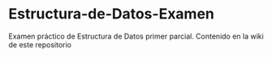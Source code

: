 # Estructura-de-Datos-Examen
Examen práctico de Estructura de Datos primer parcial. Contenido en la wiki de este repositorio
